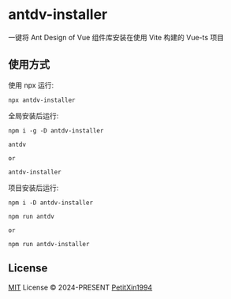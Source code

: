 # antdv-installer

一键将 Ant Design of Vue 组件库安装在使用 Vite 构建的 Vue-ts 项目

## 使用方式

使用 npx 运行:

```shell
npx antdv-installer
```

全局安装后运行:

```shell
npm i -g -D antdv-installer

```

```shell
antdv

or

antdv-installer
```

项目安装后运行:

```shell
npm i -D antdv-installer

```

```shell
npm run antdv

or

npm run antdv-installer
```

## License

[MIT](./LICENSE) License © 2024-PRESENT [PetitXin1994](https://github.com/PetitXin1994)
